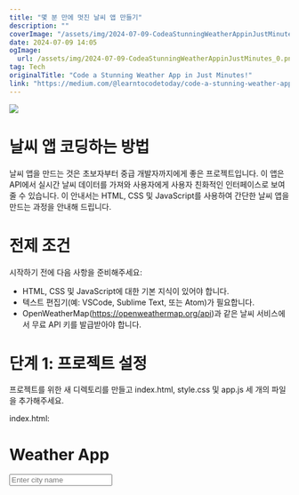 ```yaml
---
title: "몇 분 만에 멋진 날씨 앱 만들기"
description: ""
coverImage: "/assets/img/2024-07-09-CodeaStunningWeatherAppinJustMinutes_0.png"
date: 2024-07-09 14:05
ogImage:
  url: /assets/img/2024-07-09-CodeaStunningWeatherAppinJustMinutes_0.png
tag: Tech
originalTitle: "Code a Stunning Weather App in Just Minutes!"
link: "https://medium.com/@learntocodetoday/code-a-stunning-weather-app-in-just-minutes-99a355570fa3"
---
```


<img src="/assets/img/2024-07-09-CodeaStunningWeatherAppinJustMinutes_0.png" />

# 날씨 앱 코딩하는 방법

날씨 앱을 만드는 것은 초보자부터 중급 개발자까지에게 좋은 프로젝트입니다. 이 앱은 API에서 실시간 날씨 데이터를 가져와 사용자에게 사용자 친화적인 인터페이스로 보여줄 수 있습니다. 이 안내서는 HTML, CSS 및 JavaScript를 사용하여 간단한 날씨 앱을 만드는 과정을 안내해 드립니다.

# 전제 조건

<div class="content-ad"></div>

시작하기 전에 다음 사항을 준비해주세요:

- HTML, CSS 및 JavaScript에 대한 기본 지식이 있어야 합니다.
- 텍스트 편집기(예: VSCode, Sublime Text, 또는 Atom)가 필요합니다.
- OpenWeatherMap(https://openweathermap.org/api)과 같은 날씨 서비스에서 무료 API 키를 발급받아야 합니다.

# 단계 1: 프로젝트 설정

프로젝트를 위한 새 디렉토리를 만들고 index.html, style.css 및 app.js 세 개의 파일을 추가해주세요.

<div class="content-ad"></div>

index.html:

<!DOCTYPE html>
<html lang="en">
<head>
    <meta charset="UTF-8">
    <meta name="viewport" content="width=device-width, initial-scale=1.0">
    <title>Weather App</title>
    <link rel="stylesheet" href="style.css">
</head>
<body>
    <div class="weather-app">
        <h1>Weather App</h1>
        <input type="text" id="city-input" placeholder="Enter city name">
        <button…
